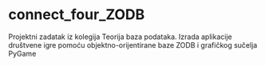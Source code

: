 # connect_four_ZODB
Projektni zadatak iz kolegija Teorija baza podataka. Izrada aplikacije društvene igre pomoću objektno-orijentirane baze ZODB i grafičkog sučelja PyGame
